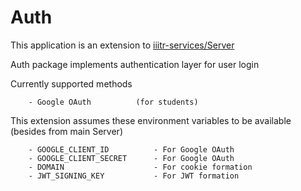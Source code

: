 # Auth

This application is an extension to [iiitr-services/Server](https://github.com/iiitr-services/Server)

Auth package implements authentication layer for user login

Currently supported methods
```
	- Google OAuth 			(for students)
```

This extension assumes these environment variables to be available (besides from main Server)
```
	- GOOGLE_CLIENT_ID			- For Google OAuth
	- GOOGLE_CLIENT_SECRET		- For Google OAuth
	- DOMAIN					- For cookie formation
	- JWT_SIGNING_KEY			- For JWT formation
```